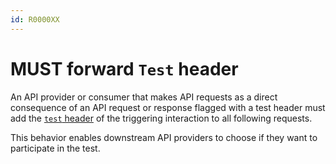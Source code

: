 ```yaml
---
id: R0000XX
---
```


# MUST forward `Test` header

An API provider or consumer that makes API requests as a direct consequence of an API request or response flagged with a test header must add the [`test` header](./may-use-header.md) of the triggering interaction to all following requests.

This behavior enables downstream API providers to choose if they want to participate in the test.
